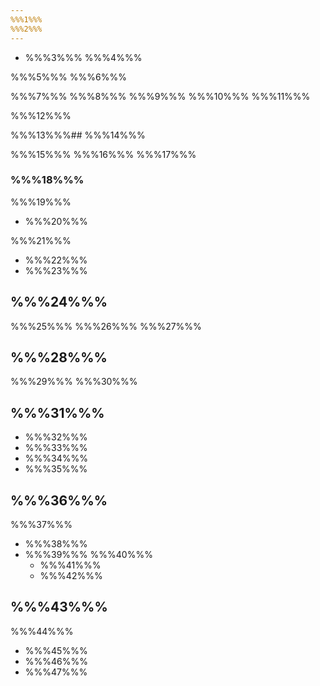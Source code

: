 ```yaml
---
%%%1%%%
%%%2%%%
---
```


* %%%3%%%
%%%4%%%

%%%5%%% %%%6%%%

%%%7%%% %%%8%%% %%%9%%% %%%10%%% %%%11%%%

%%%12%%%

%%%13%%%## %%%14%%%

%%%15%%% %%%16%%% %%%17%%%

### %%%18%%%

%%%19%%%

* %%%20%%%

%%%21%%%

* %%%22%%%
* %%%23%%%

## %%%24%%%

%%%25%%% %%%26%%% %%%27%%%

## %%%28%%%

%%%29%%% %%%30%%%

## %%%31%%%

* %%%32%%%
* %%%33%%%
* %%%34%%%
* %%%35%%%

## %%%36%%%

%%%37%%%

* %%%38%%%
* %%%39%%% %%%40%%%
    * %%%41%%%
    * %%%42%%%

## %%%43%%%

%%%44%%%

* %%%45%%%
* %%%46%%%
* %%%47%%%

